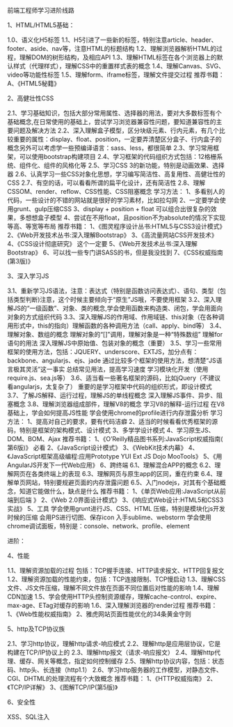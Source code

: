 前端工程师学习进阶线路

1、HTML/HTML5基础：

1.0、语义化H5标签 
1.1、H5引进了一些新的标签，特别注意article、header、footer、aside、nav等，注意HTML的标题结构 
1.2、理解浏览器解析HTML的过程，理解DOM的树形结构，及相应API 
1.3、理解HTML标签在各个浏览器上的默认样式（代理样式），理解CSS中的重置样式表的概念 
1.4、理解Canvas、SVG、video等功能性标签 
1.5、理解form、iframe标签，理解文件提交过程 
推荐书籍： 
A、《HTML5秘籍》

2、高健壮性CSS

2.1、学习基础知识，包括大部分常用属性、选择器的用法，要对大多数标签有个基础概念,在日常使用的基础上，尝试学习浏览器兼容性问题，要知道兼容性的主要问题及解决方法 
2.2、深入理解盒子模型，区分块级元素、行内元素，有几个比较重要的属性：display、float、position，一定要弄清楚区分盒子、行内盒子的概念另外可以考虑学一些预编译语言：sass、less，都很简单 
2.3、学习常用框架，可以使用bootstrap构建项目 
2.4、学习框架的代码组织方式包括：12格栅系统、组件化、组件的风格化等 
2.5、学习CSS 3的新功能，特别是动画效果、选择器 
2.6、认真学习一些CSS对象化思想，学习编写简洁性、高复用性、高健壮性的CSS 
2.7、有空的话，可以看看所谓的扁平化设计，还有简洁性 
2.8、理解CSSOM、render、reflow、CSS性能、CSS阻塞概念 
学习方法： 
1、多看别人的代码，一些设计的不错的网站就是很好的学习素材，比如拉勾网 
2、一定要学会使用grunt、gulp压缩CSS 
3、display + position + float 可以组合出很复杂的效果，多想想盒子模型 
4、尝试在不用float，且position不为absolute的情况下实现等高、等宽等布局 
推荐书籍： 
1、《图灵程序设计丛书:HTML5与CSS3设计模式》 
2、《Web开发技术丛书:深入理解Bootstrap》 
3、《高流量网站CSS开发技术》 
4、《CSS设计彻底研究》 这个一定要 
5、《Web开发技术丛书:深入理解Bootstrap》 
6、可以找一些专门讲SASS的书，但是我没找到 
7、《CSS权威指南(第3版)》

3、深入学习JS

3.1、重新学习JS语法，注意：表达式（特别是函数访问表达式）、语句、类型（包括类型判断)注意，这个时候主要倾向于“原生”JS哦，不要使用框架 
3.2、深入理解JS的“一级函数”、对象、类的概念,学会使用函数来构造类、闭包，学会用面向对象的方式组织代码 
3.3、深入理解JS的作用域、作用域链、this对象（在各种调用形式中，this的指向）理解函数的各种调用方法（call、apply、bind等） 
3.4、理解对象、数组的概念 
理解对象的“[]”调用，理解对象是一种“特殊数组” 
理解for语句的用法 
深入理解JS中原始值、包装对象的概念（重要） 
3.5、学习一些常用框架的使用方法，包括：JQUERY、underscore、EXTJS，加分点有：backbone、angularjs、ejs、jade 
通过比较多个框架的使用方法，想清楚“JS语言极其灵活”这一事实 
总结常见用法，提高学习速度 
学习模块化开发（使用require.js、sea.js等） 
3.6、适当看一些著名框架的源码，比如jQuery（不建议看angularjs，太复杂了） 
重要的是学习框架中代码的组织形式，即设计模式 
3.7、了解JS解释、运行过程，理解JS的单线程概念 
深入理解JS事件、异步、阻塞概念 
3.8、理解浏览器组成部件，理解V8的概念 
学习V8的解释-运行过程 
在V8基础上，学会如何提高JS性能 
学会使用chrome的profile进行内存泄露分析 
学习方法： 
1、提高对自己的要求，要有代码洁癖 
2、适当的时候看看优秀框架的源码，特别是框架的架构模式、设计模式 
3、多学学设计模式 
4、学习原生JS、DOM、BOM、Ajax 
推荐书籍： 
1、《O’Reilly精品图书系列:​JavaScript权威指南(​第6版)》 必看 
2、《JavaScript设计模式》 
3、《WebKit技术内幕》 
4、《JavaScript框架高级编​程:应用Prototype YUI Ext JS Dojo MooTools》 
5、《用AngularJS开发下一代Web应用》 
6、跨终端 
6.1、理解混合APP的概念 
6.2、理解网页在各类终端上的表现 
6.3、理解网页与原生app的区同，重在约束 
6.4、理解单页网站，特别要规避页面的内存泄露问题 
6.5、入门nodejs，对其有个基础概念，知道它能做什么，缺点是什么 
推荐书籍： 
1、《单页Web应用:JavaScript从前端到后端 》 
2、《Web 2.0界面设计模式》 
3、《响应式Web设计:HTML5和​CSS3实战》 
5、工具 
学会使用grunt进行JS、CSS、HTML 压缩，特别是模块化js开发时候的压缩 
会用PS进行切图、保存icon 
入手sublime、webstorm 
学会使用chrome调试面板，特别是：console、network、profile、element

进阶：

4、性能

1.1、理解资源加载的过程 
包括：TCP握手连接、HTTP请求报文、HTTP回复报文 
1.2、理解资源加载的性能约束，包括：TCP连接限制、TCP慢启动 
1.3、理解CSS文件、JS文件压缩，理解不同文件放在页面不同位置后对性能的影响 
1.4、理解CDN加速 
1.5、学会使用HTTP头控制资源缓存，理解cache-control、expire、max-age、ETag对缓存的影响 
1.6、深入理解浏览器的render过程 
推荐书籍： 
1、《Web性能权威指南》 
2、雅虎网站页面性能优化的34条黄金守则

5、http及TCP协议族

2.1、学习http协议，理解http请求-响应模式 
2.2、理解http是应用层协议，它是构建在TCP/IP协议上的 
2.3、理解http报文（请求-响应报文） 
2.4、理解http代理、缓存、网关等概念，指定如何控制缓存 
2.5、理解http协议内容，包括：状态码、http头、长连接（http1.1） 
2.6、学习http服务器的工作模型，对静态文件、CGI、DHTML的处理流程有个大致概念 
推荐书籍： 
1、《HTTP权威指南》 
2、《TCP/IP详解》 
3、《图解TCP/IP(第5版)》

6、安全性

XSS、SQL注入
